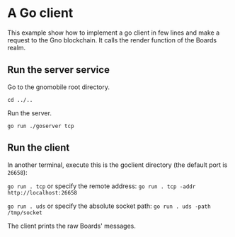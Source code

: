 # A Go client

This example show how to implement a go client in few lines and make a request
to the Gno blockchain. It calls the render function of the Boards realm.

## Run the server service

Go to the gnomobile root directory.

`cd ../..`

Run the server.

`go run ./goserver tcp`

## Run the client

In another terminal, execute this is the goclient directory (the default port is
`26658`):

`go run . tcp` or specify the remote address:
`go run . tcp -addr http://localhost:26658`

`go run . uds` or specify the absolute socket path:
`go run . uds -path /tmp/socket`

The client prints the raw Boards' messages.
